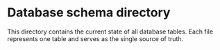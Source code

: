# Database schema directory
This directory contains the current state of all database tables.
Each file represents one table and serves as the single source of truth.
